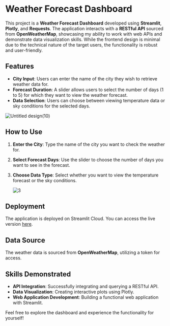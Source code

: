 # Weather Forecast Dashboard

This project is a **Weather Forecast Dashboard** developed using **Streamlit**, **Plotly**, and **Requests**. The application interacts with a **RESTful API** sourced from **OpenWeatherMap**, showcasing my ability to work with web APIs and demonstrate data visualization skills. While the frontend design is minimal due to the technical nature of the target users, the functionality is robust and user-friendly.

## Features
- **City Input**: Users can enter the name of the city they wish to retrieve weather data for.
- **Forecast Duration**: A slider allows users to select the number of days (1 to 5) for which they want to view the weather forecast.
- **Data Selection**: Users can choose between viewing temperature data or sky conditions for the selected days.

![Untitled design(10)](https://github.com/user-attachments/assets/c0de3b37-a81b-4548-b679-c60ceea4e8b8)

## How to Use
1. **Enter the City**: Type the name of the city you want to check the weather for.
2. **Select Forecast Days**: Use the slider to choose the number of days you want to see in the forecast.
3. **Choose Data Type**: Select whether you want to view the temperature forecast or the sky conditions.

   ![3](https://github.com/user-attachments/assets/9cc51798-9f25-4285-91ba-425af0875e8d)


## Deployment
The application is deployed on Streamlit Cloud. You can access the live version [here](https://arianesouza-weather-api.streamlit.app/).

## Data Source
The weather data is sourced from **OpenWeatherMap**, utilizing a token for access. 

## Skills Demonstrated
- **API Integration**: Successfully integrating and querying a RESTful API.
- **Data Visualization**: Creating interactive plots using Plotly.
- **Web Application Development**: Building a functional web application with Streamlit.

Feel free to explore the dashboard and experience the functionality for yourself!

